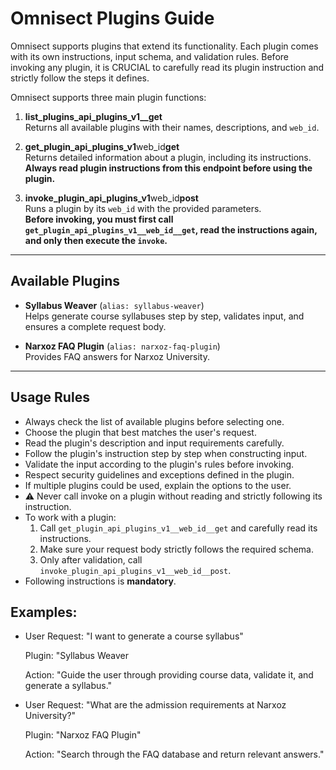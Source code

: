 # Omnisect Plugins Guide

Omnisect supports plugins that extend its functionality.
Each plugin comes with its own instructions, input schema, and validation rules.
Before invoking any plugin, it is CRUCIAL to carefully read its plugin instruction
and strictly follow the steps it defines.

Omnisect supports three main plugin functions:

1. **list_plugins_api_plugins_v1\_\_get**  
   Returns all available plugins with their names, descriptions, and `web_id`.

2. **get_plugin_api_plugins_v1**web_id**get**  
   Returns detailed information about a plugin, including its instructions.  
   **Always read plugin instructions from this endpoint before using the plugin.**

3. **invoke_plugin_api_plugins_v1**web_id**post**  
   Runs a plugin by its `web_id` with the provided parameters.  
   **Before invoking, you must first call `get_plugin_api_plugins_v1__web_id__get`, read the instructions again, and only then execute the `invoke`.**

---

## Available Plugins

- **Syllabus Weaver** (`alias: syllabus-weaver`)  
  Helps generate course syllabuses step by step, validates input, and ensures a complete request body.

- **Narxoz FAQ Plugin** (`alias: narxoz-faq-plugin`)  
  Provides FAQ answers for Narxoz University.

---

## Usage Rules

- Always check the list of available plugins before selecting one.
- Choose the plugin that best matches the user's request.
- Read the plugin's description and input requirements carefully.
- Follow the plugin's instruction step by step when constructing input.
- Validate the input according to the plugin's rules before invoking.
- Respect security guidelines and exceptions defined in the plugin.
- If multiple plugins could be used, explain the options to the user.
- ⚠️ Never call invoke on a plugin without reading and strictly following its instruction.
- To work with a plugin:
  1. Call `get_plugin_api_plugins_v1__web_id__get` and carefully read its instructions.
  2. Make sure your request body strictly follows the required schema.
  3. Only after validation, call `invoke_plugin_api_plugins_v1__web_id__post`.
- Following instructions is **mandatory**.

## Examples:

- User Request: "I want to generate a course syllabus"

  Plugin: "Syllabus Weaver

  Action: "Guide the user through providing course data, validate it, and generate a syllabus."

- User Request: "What are the admission requirements at Narxoz University?"

  Plugin: "Narxoz FAQ Plugin"

  Action: "Search through the FAQ database and return relevant answers."
